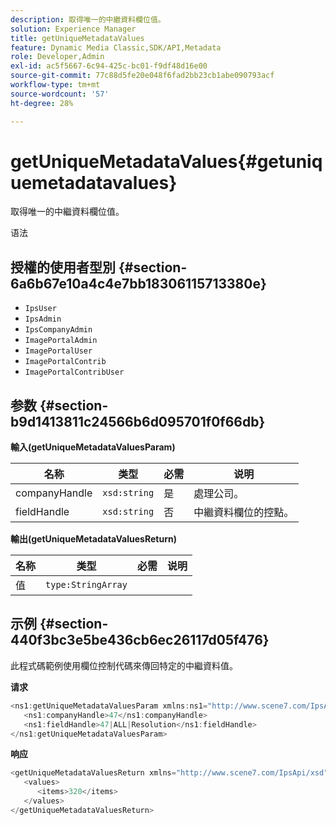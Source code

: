 ```yaml
---
description: 取得唯一的中繼資料欄位值。
solution: Experience Manager
title: getUniqueMetadataValues
feature: Dynamic Media Classic,SDK/API,Metadata
role: Developer,Admin
exl-id: ac5f5667-6c94-425c-bc01-f9df48d16e00
source-git-commit: 77c88d5fe20e048f6fad2bb23cb1abe090793acf
workflow-type: tm+mt
source-wordcount: '57'
ht-degree: 28%

---
```


# getUniqueMetadataValues{#getuniquemetadatavalues}

取得唯一的中繼資料欄位值。

语法

## 授權的使用者型別 {#section-6a6b67e10a4c4e7bb18306115713380e}

* `IpsUser`
* `IpsAdmin`
* `IpsCompanyAdmin`
* `ImagePortalAdmin`
* `ImagePortalUser`
* `ImagePortalContrib`
* `ImagePortalContribUser`

## 参数 {#section-b9d1413811c24566b6d095701f0f66db}

**輸入(getUniqueMetadataValuesParam)**

| 名称 | 类型 | 必需 | 说明 |
|---|---|---|---|
| companyHandle | `xsd:string` | 是 | 處理公司。 |
| fieldHandle | `xsd:string` | 否 | 中繼資料欄位的控點。 |

**輸出(getUniqueMetadataValuesReturn)**

| 名称 | 类型 | 必需 | 说明 |
|---|---|---|---|
| 值 | `type:StringArray` |  |  |

## 示例 {#section-440f3bc3e5be436cb6ec26117d05f476}

此程式碼範例使用欄位控制代碼來傳回特定的中繼資料值。

**请求**

```java
<ns1:getUniqueMetadataValuesParam xmlns:ns1="http://www.scene7.com/IpsApi/xsd">
   <ns1:companyHandle>47</ns1:companyHandle>
   <ns1:fieldHandle>47|ALL|Resolution</ns1:fieldHandle>
</ns1:getUniqueMetadataValuesParam>
```

**响应**

```java
<getUniqueMetadataValuesReturn xmlns="http://www.scene7.com/IpsApi/xsd">
   <values>
      <items>320</items>
   </values>
</getUniqueMetadataValuesReturn>
```
